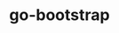 ---
title: "go-bootstrap"
layout: cache
categories: [package, develop-2024-12-29]
meta: {"versions": ["1.20.6"], "compilers": ["gcc@=10.5.0", "gcc@=13.3.0"], "oss": ["centos7", "rhel8"], "platforms": ["linux"], "targets": ["aarch64", "x86_64_v3"], "stacks": ["developer-tools-aarch64-linux-gnu", "developer-tools-x86_64_v3-linux-gnu", "root"], "num_specs": 2, "num_specs_by_stack": {"root": 2, "developer-tools-x86_64_v3-linux-gnu": 1, "developer-tools-aarch64-linux-gnu": 1}}
spec_details: [{"hash": "ygv6vufa2cybfvycr2qnxwohxgdkxl3f", "compiler": "gcc@=10.5.0", "versions": ["1.20.6"], "os": "centos7", "platform": "linux", "target": "x86_64_v3", "variants": ["build_system=generic"], "stacks": ["root", "developer-tools-x86_64_v3-linux-gnu"], "size": "-", "tarball": "https://binaries.spack.io/develop-2024-12-29/build_cache/linux-centos7-x86_64_v3/gcc-10.5.0/go-bootstrap-1.20.6/linux-centos7-x86_64_v3-gcc-10.5.0-go-bootstrap-1.20.6-ygv6vufa2cybfvycr2qnxwohxgdkxl3f.spack"}, {"hash": "rtgigtl7ub2krtii3p3lczqvrla7hvvb", "compiler": "gcc@=13.3.0", "versions": ["1.20.6"], "os": "rhel8", "platform": "linux", "target": "aarch64", "variants": ["build_system=generic"], "stacks": ["root", "developer-tools-aarch64-linux-gnu"], "size": "-", "tarball": "https://binaries.spack.io/develop-2024-12-29/build_cache/linux-rhel8-aarch64/gcc-13.3.0/go-bootstrap-1.20.6/linux-rhel8-aarch64-gcc-13.3.0-go-bootstrap-1.20.6-rtgigtl7ub2krtii3p3lczqvrla7hvvb.spack"}]
---